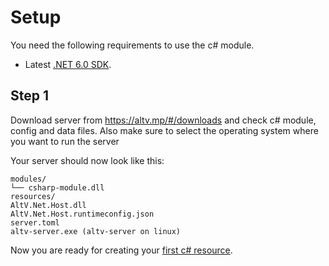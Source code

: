 # Setup
You need the following requirements to use the c# module.

* Latest [.NET 6.0 SDK](https://dotnet.microsoft.com/download/dotnet/6.0).

## Step 1

Download server from https://altv.mp/#/downloads and check c# module, config and data files. Also make sure to select the operating system where you want to run the server

Your server should now look like this:

```
modules/
└── csharp-module.dll
resources/
AltV.Net.Host.dll
AltV.Net.Host.runtimeconfig.json
server.toml
altv-server.exe (altv-server on linux)
```

Now you are ready for creating your [first c# resource](create-resource.md).
